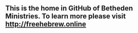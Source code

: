 ## This is the home in GitHub of Betheden Ministries. To learn more please visit http://freehebrew.online
